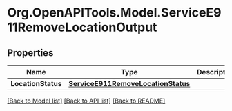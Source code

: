 # Org.OpenAPITools.Model.ServiceE911RemoveLocationOutput

## Properties

Name | Type | Description | Notes
------------ | ------------- | ------------- | -------------
**LocationStatus** | [**ServiceE911RemoveLocationStatus**](ServiceE911RemoveLocationStatus.md) |  | [optional] 

[[Back to Model list]](../README.md#documentation-for-models) [[Back to API list]](../README.md#documentation-for-api-endpoints) [[Back to README]](../README.md)

